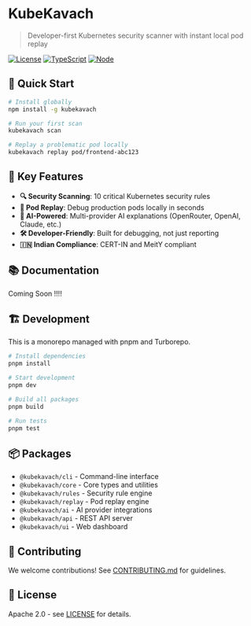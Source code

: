 # KubeKavach

> Developer-first Kubernetes security scanner with instant local pod replay

[![License](https://img.shields.io/badge/License-Apache%202.0-blue.svg)](LICENSE)
[![TypeScript](https://img.shields.io/badge/TypeScript-5.3-blue)](https://www.typescriptlang.org/)
[![Node](https://img.shields.io/badge/Node-20.x-green)](https://nodejs.org/)

## 🚀 Quick Start

```bash
# Install globally
npm install -g kubekavach

# Run your first scan
kubekavach scan

# Replay a problematic pod locally
kubekavach replay pod/frontend-abc123
```

## 🎯 Key Features

- **🔍 Security Scanning**: 10 critical Kubernetes security rules
- **🔄 Pod Replay**: Debug production pods locally in seconds
- **🤖 AI-Powered**: Multi-provider AI explanations (OpenRouter, OpenAI, Claude, etc.)
- **🛠️ Developer-Friendly**: Built for debugging, not just reporting
- **🇮🇳 Indian Compliance**: CERT-IN and MeitY compliant

## 📚 Documentation

Coming Soon !!!!

## 🏗️ Development

This is a monorepo managed with pnpm and Turborepo.

```bash
# Install dependencies
pnpm install

# Start development
pnpm dev

# Build all packages
pnpm build

# Run tests
pnpm test
```

## 📦 Packages

- `@kubekavach/cli` - Command-line interface
- `@kubekavach/core` - Core types and utilities
- `@kubekavach/rules` - Security rule engine
- `@kubekavach/replay` - Pod replay engine
- `@kubekavach/ai` - AI provider integrations
- `@kubekavach/api` - REST API server
- `@kubekavach/ui` - Web dashboard

## 🤝 Contributing

We welcome contributions! See [CONTRIBUTING.md](CONTRIBUTING.md) for guidelines.

## 📄 License

Apache 2.0 - see [LICENSE](LICENSE) for details.
